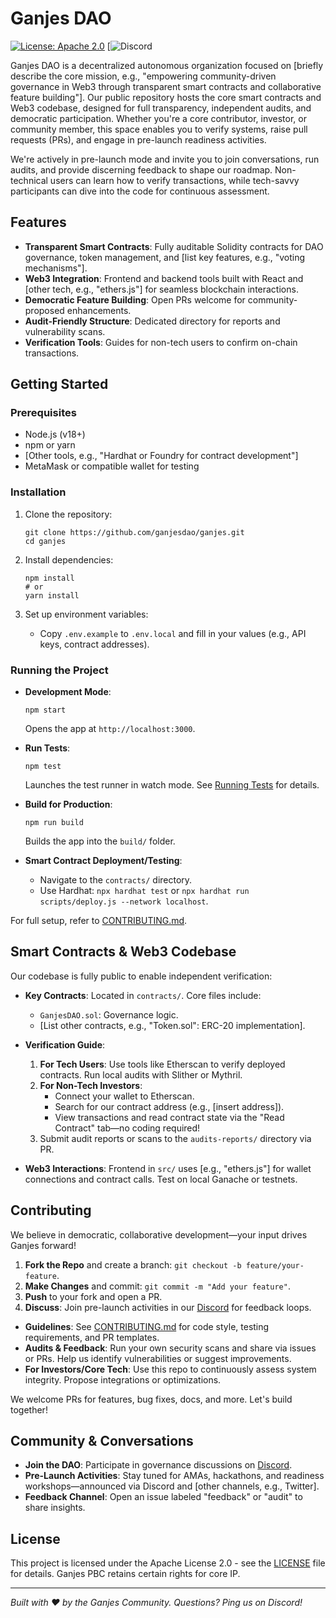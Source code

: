 # Ganjes DAO

[![License: Apache 2.0](https://img.shields.io/badge/License-Apache%202.0-blue.svg)](https://opensource.org/licenses/Apache-2.0) [![Discord](https://discord.com/invite/Q3tg4uqBYW)

Ganjes DAO is a decentralized autonomous organization focused on [briefly describe the core mission, e.g., "empowering community-driven governance in Web3 through transparent smart contracts and collaborative feature building"]. Our public repository hosts the core smart contracts and Web3 codebase, designed for full transparency, independent audits, and democratic participation. Whether you're a core contributor, investor, or community member, this space enables you to verify systems, raise pull requests (PRs), and engage in pre-launch readiness activities.

We're actively in pre-launch mode and invite you to join conversations, run audits, and provide discerning feedback to shape our roadmap. Non-technical users can learn how to verify transactions, while tech-savvy participants can dive into the code for continuous assessment.

## Features

- **Transparent Smart Contracts**: Fully auditable Solidity contracts for DAO governance, token management, and [list key features, e.g., "voting mechanisms"].
- **Web3 Integration**: Frontend and backend tools built with React and [other tech, e.g., "ethers.js"] for seamless blockchain interactions.
- **Democratic Feature Building**: Open PRs welcome for community-proposed enhancements.
- **Audit-Friendly Structure**: Dedicated directory for reports and vulnerability scans.
- **Verification Tools**: Guides for non-tech users to confirm on-chain transactions.

## Getting Started

### Prerequisites

- Node.js (v18+)
- npm or yarn
- [Other tools, e.g., "Hardhat or Foundry for contract development"]
- MetaMask or compatible wallet for testing

### Installation

1. Clone the repository:
   ```
   git clone https://github.com/ganjesdao/ganjes.git
   cd ganjes
   ```

2. Install dependencies:
   ```
   npm install
   # or
   yarn install
   ```

3. Set up environment variables:
   - Copy `.env.example` to `.env.local` and fill in your values (e.g., API keys, contract addresses).

### Running the Project

- **Development Mode**:
  ```
  npm start
  ```
  Opens the app at `http://localhost:3000`.

- **Run Tests**:
  ```
  npm test
  ```
  Launches the test runner in watch mode. See [Running Tests](https://facebook.github.io/create-react-app/docs/running-tests) for details.

- **Build for Production**:
  ```
  npm run build
  ```
  Builds the app into the `build/` folder.

- **Smart Contract Deployment/Testing**:
  - Navigate to the `contracts/` directory.
  - Use Hardhat: `npx hardhat test` or `npx hardhat run scripts/deploy.js --network localhost`.

For full setup, refer to [CONTRIBUTING.md](CONTRIBUTING.md).

## Smart Contracts & Web3 Codebase

Our codebase is fully public to enable independent verification:

- **Key Contracts**: Located in `contracts/`. Core files include:
  - `GanjesDAO.sol`: Governance logic.
  - [List other contracts, e.g., "Token.sol": ERC-20 implementation].

- **Verification Guide**:
  1. **For Tech Users**: Use tools like Etherscan to verify deployed contracts. Run local audits with Slither or Mythril.
  2. **For Non-Tech Investors**: 
     - Connect your wallet to Etherscan.
     - Search for our contract address (e.g., [insert address]).
     - View transactions and read contract state via the "Read Contract" tab—no coding required!
  3. Submit audit reports or scans to the `audits-reports/` directory via PR.

- **Web3 Interactions**: Frontend in `src/` uses [e.g., "ethers.js"] for wallet connections and contract calls. Test on local Ganache or testnets.

## Contributing

We believe in democratic, collaborative development—your input drives Ganjes forward!

1. **Fork the Repo** and create a branch: `git checkout -b feature/your-feature`.
2. **Make Changes** and commit: `git commit -m "Add your feature"`.
3. **Push** to your fork and open a PR.
4. **Discuss**: Join pre-launch activities in our [Discord](https://discord.com/invite/Q3tg4uqBYW) for feedback loops.

- **Guidelines**: See [CONTRIBUTING.md](CONTRIBUTING.md) for code style, testing requirements, and PR templates.
- **Audits & Feedback**: Run your own security scans and share via issues or PRs. Help us identify vulnerabilities or suggest improvements.
- **For Investors/Core Tech**: Use this repo to continuously assess system integrity. Propose integrations or optimizations.

We welcome PRs for features, bug fixes, docs, and more. Let's build together!

## Community & Conversations

- **Join the DAO**: Participate in governance discussions on [Discord](https://discord.com/invite/Q3tg4uqBYW).
- **Pre-Launch Activities**: Stay tuned for AMAs, hackathons, and readiness workshops—announced via Discord and [other channels, e.g., Twitter].
- **Feedback Channel**: Open an issue labeled "feedback" or "audit" to share insights.

## License

This project is licensed under the Apache License 2.0 - see the [LICENSE](LICENSE) file for details. Ganjes PBC retains certain rights for core IP.

---

*Built with ❤️ by the Ganjes Community. Questions? Ping us on Discord!*
